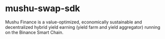 # mushu-swap-sdk

Mushu Finance is a value-optimized, economically sustainable and decentralized hybrid yield earning (yield farm and yield aggregator) running on the Binance Smart Chain.
